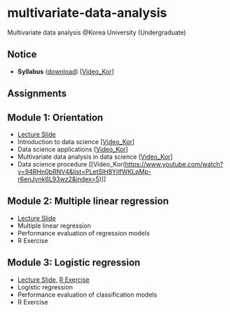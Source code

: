 # multivariate-data-analysis
Multivariate data analysis @Korea University (Undergraduate)

## Notice 
* **Syllabus** ([download](https://github.com/pilsung-kang/multivariate-data-analysis/blob/master/2019_1_Multivariate%20Data%20Analysis.pdf)) [[Video_Kor](https://www.youtube.com/watch?v=-7YVkiRjF7w&list=PLetSlH8YjIfWKLpMp-r6enJvnk6L93wz2&index=2&t=0s)]

## Assignments 
## Module 1: Orientation
* [Lecture Slide](https://www.dropbox.com/s/wjbwoy2x0x0uo9k/2020_1_Multivariate%20Data%20Analysis.pdf?dl=0)
* Introduction to data science [[Video_Kor](https://www.youtube.com/watch?v=o9uEVxzFeR0)]
* Data science applications [[Video_Kor](https://www.youtube.com/watch?v=IFe29PgOza4&list=PLetSlH8YjIfWKLpMp-r6enJvnk6L93wz2&index=3)]
* Multivariate data analysis in data science [[Video_Kor](https://www.youtube.com/watch?v=iqLEdf7SlVI&list=PLetSlH8YjIfWKLpMp-r6enJvnk6L93wz2&index=4)]
* Data science procedure [[Video_Kor(https://www.youtube.com/watch?v=94RHn0bRNV4&list=PLetSlH8YjIfWKLpMp-r6enJvnk6L93wz2&index=5)]]

## Module 2: Multiple linear regression
* [Lecture Slide]()
* Multiple linear regression
* Performance evaluation of regression models
* R Exercise

## Module 3: Logistic regression
* [Lecture Slide](https://github.com/pilsung-kang/multivariate-data-analysis/blob/master/05%20Logistic%20Regression/05_Logistic%20Regression.pdf), [R Exercise](https://www.dropbox.com/s/ojc0gx1qvpmv2rc/05%20Logistic%20Regression.zip?dl=0)
* Logistic regression
* Performance evaluation of classification models
* R Exercise
